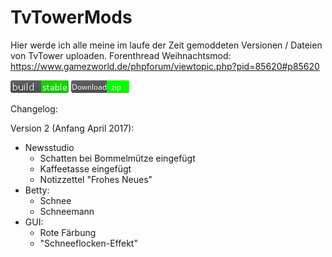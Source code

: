 # TvTowerMods
Hier werde ich alle meine im laufe der Zeit gemoddeten Versionen / Dateien von TvTower uploaden.
Forenthread Weihnachtsmod:
https://www.gamezworld.de/phpforum/viewtopic.php?pid=85620#p85620


![alt tag](https://github.com/Joni4Games/TvTowerMods/blob/master/resources/nbuild-stable.png)
[![GitHub release](https://github.com/Joni4Games/TvTowerMods/blob/master/resources/ndownload.png)](https://github.com/Joni4Games/TvTowerMods/raw/master/Weihnachten-gfx.zip)

Changelog:

Version 2 (Anfang April 2017):
+ Newsstudio
	+ Schatten bei Bommelmütze eingefügt
	+ Kaffeetasse eingefügt
	+ Notizzettel "Frohes Neues"
+ Betty:
	+ Schnee
	+ Schneemann
+ GUI:
	+ Rote Färbung
	+ "Schneeflocken-Effekt"
